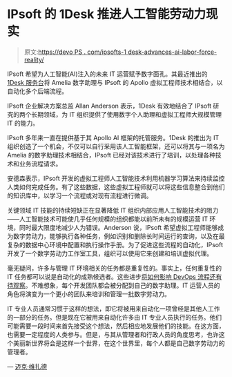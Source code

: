 # IPsoft 的 1Desk 推进人工智能劳动力现实

> 原文:[https://devo PS . com/ipsofts-1 desk-advances-ai-labor-force-reality/](https://devops.com/ipsofts-1desk-advances-ai-labor-force-reality/)

IPsoft 希望为人工智能(AI)注入的未来 IT 运营赋予数字面孔。其最近推出的 [1Desk 服务台](http://www.globenewswire.com/news-release/2017/11/07/1176149/0/en/IPsoft-Equips-Businesses-to-Accelerate-Digital-Transformation-at-Scale-by-Automating-Delivery-of-Enterprise-Services-with-1Desk.html)将 Amelia 数字助理与 IPsoft 的 Apollo 虚拟工程师技术相结合，以自动化多个后端流程。

IPsoft 企业解决方案总监 Allan Anderson 表示，1Desk 有效地结合了 IPsoft 研究的两个长期领域，为 IT 组织提供了使用数字个人助理和虚拟工程师大规模管理 IT 的能力。

IPsoft 多年来一直在提供基于其 Apollo AI 框架的托管服务。1Desk 的推出为 IT 组织创造了一个机会，不仅可以自行采用该人工智能框架，还可以将其与一项名为 Amelia 的数字助理技术相结合，IPsoft 已经对该技术进行了培训，以处理各种技术和业务流程请求。

安德森表示，IPsoft 开发的虚拟工程师人工智能技术利用机器学习算法来持续监控人类如何完成任务。有了这些数据，这些虚拟工程师就可以将这些信息整合到他们的知识库中，以学习一个流程或对现有流程进行微调。

关键领域 IT 技能的持续短缺正在显著降低 IT 组织内部应用人工智能技术的阻力——人工智能技术可能使几乎任何规模的组织都能以前所未有的规模运营 IT 环境，同时最大限度地减少人为错误。Anderson 说，IPsoft 希望虚拟工程师能够成为数字劳动力，能够执行各种任务，例如识别和删除长时间运行的查询，以及在最复杂的数据中心环境中配置和执行操作手册。为了促进这些流程的自动化，IPsoft 开发了一个数字劳动力工作室工具，组织可以使用它来创建和培训虚拟代理。

毫无疑问，许多与管理 IT 环境相关的任务都是重复性的。事实上，任何重复性的 IT 任务都可以说是自动化的成熟候选者。这些进步[将如何影响 DevOps 流程还有待观察](https://devops.com/att-democratizes-acumos-code-for-ai/)。不难想象，每个开发团队都会被分配到自己的数字助理。IT 运营人员的角色将演变为一个更小的团队来培训和管理一批数字劳动力。

IT 专业人员通常习惯于这样的想法，即它将被用来自动化一项曾经是其他人工作的一部分的任务。但是现在它被用来自动化许多由 IT 专业人员执行的任务。他们可能需要一段时间来首先接受这个想法，然后相应地发展他们的技能。在这方面，也需要一定程度的人类参与。但是，与其从管理者和行政人员的角度思考，也许这个美丽新世界将会是这样一个世界，在这个世界里，每个人都是自己数字劳动力的管理者。

— [迈克·维扎德](https://devops.com/author/mike-vizard/)